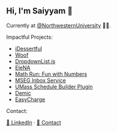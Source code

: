 ## Hi, I'm Saiyyam 👋
Currently at [@NorthwesternUniversity](https://isgmh.northwestern.edu/our-research/projects-and-studies/) 🧑‍💻.

Impactful Projects:
- [iDessertful](https://github.com/saiyyamkochar-29/iDessertful)
- [Woof](https://github.com/saiyyamkochar-29/Woof)
- [DropdownList.js](https://github.com/saiyyamkochar-29/DropdownList.js)
- [EleNA](https://github.com/saiyyamkochar-29/EleNA)
- [Math Run: Fun with Numbers](https://umass-my.sharepoint.com/:u:/g/personal/mhabbott_umass_edu/EXzFDH-GjhpJvfV1tzRN2eYBn0kB3naY6naLV-MfenF9eQ?e=SuFoIU)
- [MSEG Inbox Service](https://github.com/saiyyamkochar-29/mseg-inbox-service)
- [UMass Schedule Builder Plugin](https://devpost.com/software/umass-schedule-builder)
- [Demic](https://github.com/saiyyamkochar-29/Demic)
- [EasyCharge](https://devpost.com/software/team-byte-f2gzi5)

Contact:

[👔 LinkedIn](https://www.linkedin.com/in/saiyyamkochar/) · [📨 Contact](mailto:kocharsaiyyam@gmail.com)

